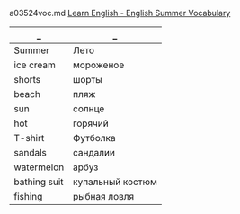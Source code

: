 a03524voc.md 
[Learn English - English Summer Vocabulary](https://www.youtube.com/watch?v=1zD0xS2BCec)  
  


_|_
--|--
Summer|Лето
ice cream|мороженое
shorts|шорты
beach|пляж
sun|солнце
hot|горячий
T-shirt|Футболка
sandals|сандалии
watermelon|арбуз
bathing suit|купальный костюм
fishing|рыбная ловля
